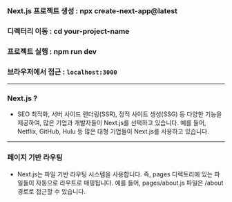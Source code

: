 ### Next.js 프로젝트 생성 : npx create-next-app@latest
### 디렉터리 이동 : cd your-project-name
### 프로젝트 실행 : npm run dev
### 브라우저에서 접근 : `localhost:3000`

---

### Next.js ?
- SEO 최적화, 서버 사이드 렌더링(SSR), 정적 사이트 생성(SSG) 등 다양한 기능을 제공하여, 많은 기업과 개발자들이 Next.js를 선택하고 있습니다. 예를 들어, Netflix, GitHub, Hulu 등 많은 대형 기업들이 Next.js를 사용하고 있습니다.

---

### 페이지 기반 라우팅
- Next.js는 파일 기반 라우팅 시스템을 사용합니다. 즉, pages 디렉토리에 있는 파일들이 자동으로 라우트로 매핑됩니다. 예를 들어, pages/about.js 파일은 /about 경로로 접근할 수 있습니다.